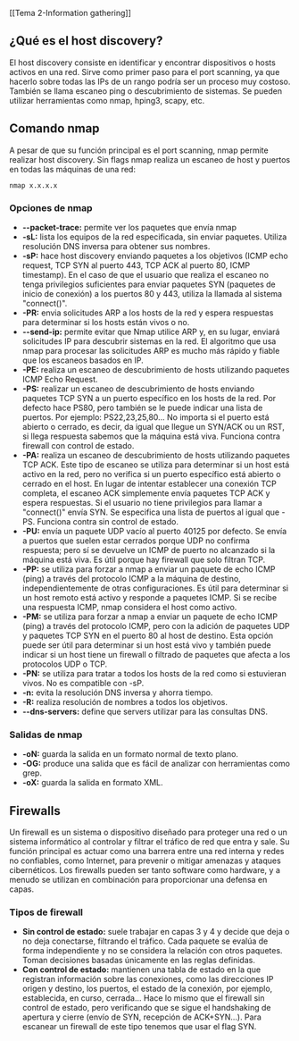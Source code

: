 [[Tema 2-Information gathering]]

## ¿Qué es el host discovery?
El host discovery consiste en identificar y encontrar dispositivos o hosts activos en una red. Sirve como primer paso para el port scanning, ya que hacerlo sobre todas las IPs de un rango podría ser un proceso muy costoso. También se llama escaneo ping o descubrimiento de sistemas. Se pueden utilizar herramientas como nmap, hping3, scapy, etc.

## Comando nmap
A pesar de que su función principal es el port scanning, nmap permite realizar host discovery. Sin flags nmap realiza un escaneo de host y puertos en todas las máquinas de una red:
```
nmap x.x.x.x
```

### Opciones de nmap
+ **--packet-trace:** permite ver los paquetes que envía nmap
+ **-sL:** lista los equipos de la red especificada, sin enviar paquetes. Utiliza resolución DNS inversa para obtener sus nombres.
+ **-sP:** hace host discovery enviando paquetes a los objetivos (ICMP echo request, TCP SYN al puerto 443, TCP ACK al puerto 80, ICMP timestamp). En el caso de que el usuario que realiza el escaneo no tenga privilegios suficientes para enviar paquetes SYN (paquetes de inicio de conexión) a los puertos 80 y 443, utiliza la llamada al sistema "connect()".
+ **-PR:** envia solicitudes ARP a los hosts de la red y espera respuestas para determinar si los hosts están vivos o no. 
+ **--send-ip:** permite evitar que Nmap utilice ARP y, en su lugar, enviará solicitudes IP para descubrir sistemas en la red. El algoritmo que usa nmap para procesar las solicitudes ARP es mucho más rápido y fiable que los escaneos basados en IP.
+ **-PE:** realiza un escaneo de descubrimiento de hosts utilizando paquetes ICMP Echo Request.
+ **-PS:** realizar un escaneo de descubrimiento de hosts enviando paquetes TCP SYN a un puerto específico en los hosts de la red. Por defecto hace PS80, pero también se le puede indicar una lista de puertos. Por ejemplo: PS22,23,25,80... No importa si el puerto está abierto o cerrado, es decir, da igual que llegue un SYN/ACK ou un RST, si llega respuesta sabemos que la máquina está viva. Funciona contra firewall con control de estado.
+ **-PA:** realiza un escaneo de descubrimiento de hosts utilizando paquetes TCP ACK. Este tipo de escaneo se utiliza para determinar si un host está activo en la red, pero no verifica si un puerto específico está abierto o cerrado en el host. En lugar de intentar establecer una conexión TCP completa, el escaneo ACK simplemente envía paquetes TCP ACK y espera respuestas. Si el usuario no tiene privilegios para llamar a "connect()" envía SYN. Se especifica una lista de puertos al igual que -PS. Funciona contra sin control de estado.
+ **-PU:** envía un paquete UDP vacío al puerto 40125 por defecto. Se envía a puertos que suelen estar cerrados porque UDP no confirma respuesta; pero sí se devuelve un ICMP de puerto no alcanzado si la máquina está viva. Es útil porque hay firewall que solo filtran TCP.
+ **-PP:** se utiliza para forzar a nmap a enviar un paquete de echo ICMP (ping) a través del protocolo ICMP a la máquina de destino, independientemente de otras configuraciones. Es útil para determinar si un host remoto está activo y responde a paquetes ICMP. Si se recibe una respuesta ICMP, nmap considera el host como activo.
+ **-PM:** se utiliza para forzar a nmap a enviar un paquete de echo ICMP (ping) a través del protocolo ICMP, pero con la adición de paquetes UDP y paquetes TCP SYN en el puerto 80 al host de destino. Esta opción puede ser útil para determinar si un host está vivo y también puede indicar si un host tiene un firewall o filtrado de paquetes que afecta a los protocolos UDP o TCP.
+ **-PN:** se utiliza para tratar a todos los hosts de la red como si estuvieran vivos. No es compatible con -sP.
+ **-n:** evita la resolución DNS inversa y ahorra tiempo.
+ **-R:** realiza resolución de nombres a todos los objetivos.
+ **--dns-servers:** define que servers utilizar para las consultas DNS.

### Salidas de nmap
+ **-oN:** guarda la salida en un formato normal de texto plano.
+ **-OG:** produce una salida que es fácil de analizar con herramientas como grep.
+ **-oX:** guarda la salida en formato XML.

## Firewalls
Un firewall es un sistema o dispositivo diseñado para proteger una red o un sistema informático al controlar y filtrar el tráfico de red que entra y sale. Su función principal es actuar como una barrera entre una red interna y redes no confiables, como Internet, para prevenir o mitigar amenazas y ataques cibernéticos. Los firewalls pueden ser tanto software como hardware, y a menudo se utilizan en combinación para proporcionar una defensa en capas.

### Tipos de firewall
+ **Sin control de estado:** suele trabajar en capas 3 y 4 y decide que deja o no deja conectarse, filtrando el tráfico. Cada paquete se evalúa de forma independiente y no se considera la relación con otros paquetes. Toman decisiones basadas únicamente en las reglas definidas.
+ **Con control de estado:** mantienen una tabla de estado en la que registran información sobre las conexiones, como las direcciones IP origen y destino, los puertos, el estado de la conexión, por ejemplo, establecida, en curso, cerrada... Hace lo mismo que el firewall sin control de estado, pero verificando que se sigue el handshaking de apertura y cierre (envío de SYN, recepción de ACK+SYN...). Para escanear un firewall de este tipo tenemos que usar el flag SYN.